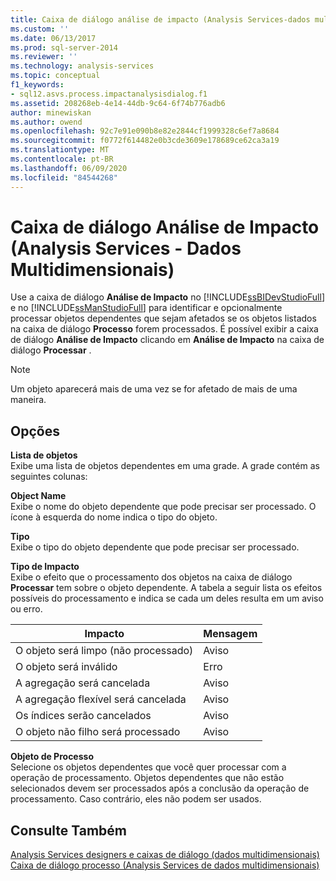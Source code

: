 ```yaml
---
title: Caixa de diálogo análise de impacto (Analysis Services-dados multidimensionais) | Microsoft Docs
ms.custom: ''
ms.date: 06/13/2017
ms.prod: sql-server-2014
ms.reviewer: ''
ms.technology: analysis-services
ms.topic: conceptual
f1_keywords:
- sql12.asvs.process.impactanalysisdialog.f1
ms.assetid: 208268eb-4e14-44db-9c64-6f74b776adb6
author: minewiskan
ms.author: owend
ms.openlocfilehash: 92c7e91e090b8e82e2844cf1999328c6ef7a8684
ms.sourcegitcommit: f0772f614482e0b3cde3609e178689ce62ca3a19
ms.translationtype: MT
ms.contentlocale: pt-BR
ms.lasthandoff: 06/09/2020
ms.locfileid: "84544268"
---
```

# <a name="impact-analysis-dialog-box-analysis-services---multidimensional-data"></a>Caixa de diálogo Análise de Impacto (Analysis Services - Dados Multidimensionais)
  Use a caixa de diálogo **Análise de Impacto** no [!INCLUDE[ssBIDevStudioFull](../includes/ssbidevstudiofull-md.md)] e no [!INCLUDE[ssManStudioFull](../includes/ssmanstudiofull-md.md)] para identificar e opcionalmente processar objetos dependentes que sejam afetados se os objetos listados na caixa de diálogo **Processo** forem processados. É possível exibir a caixa de diálogo **Análise de Impacto** clicando em **Análise de Impacto** na caixa de diálogo **Processar** .  
  
> [!NOTE]  
>  Um objeto aparecerá mais de uma vez se for afetado de mais de uma maneira.  
  
## <a name="options"></a>Opções  
 **Lista de objetos**  
 Exibe uma lista de objetos dependentes em uma grade. A grade contém as seguintes colunas:  
  
 **Object Name**  
 Exibe o nome do objeto dependente que pode precisar ser processado. O ícone à esquerda do nome indica o tipo do objeto.  
  
 **Tipo**  
 Exibe o tipo do objeto dependente que pode precisar ser processado.  
  
 **Tipo de Impacto**  
 Exibe o efeito que o processamento dos objetos na caixa de diálogo **Processar** tem sobre o objeto dependente. A tabela a seguir lista os efeitos possíveis do processamento e indica se cada um deles resulta em um aviso ou erro.  
  
|Impacto|Mensagem|  
|------------|-------------|  
|O objeto será limpo (não processado)|Aviso|  
|O objeto será inválido|Erro|  
|A agregação será cancelada|Aviso|  
|A agregação flexível será cancelada|Aviso|  
|Os índices serão cancelados|Aviso|  
|O objeto não filho será processado|Aviso|  
  
 **Objeto de Processo**  
 Selecione os objetos dependentes que você quer processar com a operação de processamento. Objetos dependentes que não estão selecionados devem ser processados após a conclusão da operação de processamento. Caso contrário, eles não podem ser usados.  
  
## <a name="see-also"></a>Consulte Também  
 [Analysis Services designers e caixas de diálogo &#40;dados multidimensionais&#41;](analysis-services-designers-and-dialog-boxes-multidimensional-data.md)   
 [Caixa de diálogo processo &#40;Analysis Services de dados multidimensionais&#41;](process-dialog-box-analysis-services-multidimensional-data.md)  
  
  
